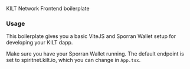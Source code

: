 KILT Network Frontend boilerplate

### Usage
This boilerplate gives you a basic ViteJS and Sporran Wallet setup for developing your KILT dapp.

Make sure you have your Sporran Wallet running. The default endpoint is set to spiritnet.kilt.io, which you can change in `App.tsx`.

